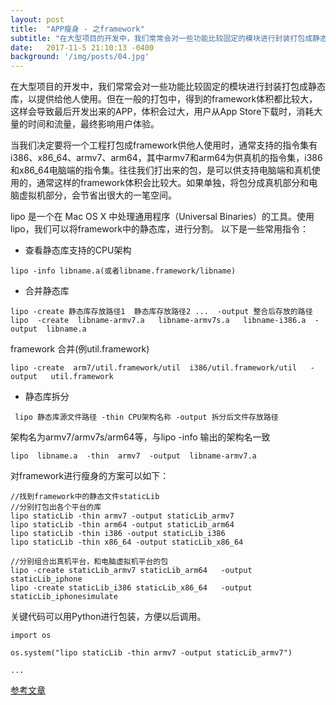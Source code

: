 ```yaml
---
layout: post
title:  "APP瘦身 - 之framework"
subtitle: "在大型项目的开发中，我们常常会对一些功能比较固定的模块进行封装打包成静态库，以提供给他人使用..."
date:   2017-11-5 21:10:13 -0400
background: '/img/posts/04.jpg'
---
```


在大型项目的开发中，我们常常会对一些功能比较固定的模块进行封装打包成静态库，以提供给他人使用。但在一般的打包中，得到的framework体积都比较大，这样会导致最后开发出来的APP，体积会过大，用户从App Store下载时，消耗大量的时间和流量，最终影响用户体验。

当我们决定要将一个工程打包成framework供他人使用时，通常支持的指令集有i386、x86_64、armv7、arm64，其中armv7和arm64为供真机的指令集，i386和x86_64电脑端的指令集。往往我们打出来的包，是可以供支持电脑端和真机使用的，通常这样的framework体积会比较大。如果单独，将包分成真机部分和电脑虚拟机部分，会节省出很大的一笔空间。

lipo 是一个在 Mac OS X 中处理通用程序（Universal Binaries）的工具。使用lipo，我们可以将framework中的静态库，进行分割。
以下是一些常用指令：

* 查看静态库支持的CPU架构

```
lipo -info libname.a(或者libname.framework/libname)
```

* 合并静态库

```
lipo -create 静态库存放路径1  静态库存放路径2 ...  -output 整合后存放的路径
lipo  -create  libname-armv7.a   libname-armv7s.a   libname-i386.a  -output  libname.a
```
framework 合并(例util.framework)

```
lipo -create  arm7/util.framework/util  i386/util.framework/util   -output   util.framework   
```

* 静态库拆分

```
 lipo 静态库源文件路径 -thin CPU架构名称 -output 拆分后文件存放路径
```
架构名为armv7/armv7s/arm64等，与lipo -info 输出的架构名一致

```
lipo  libname.a  -thin  armv7  -output  libname-armv7.a
```

对framework进行瘦身的方案可以如下：

```
//找到framework中的静态文件staticLib
//分别打包出各个平台的库
lipo staticLib -thin armv7 -output staticLib_armv7
lipo staticLib -thin arm64 -output staticLib_arm64
lipo staticLib -thin i386 -output staticLib_i386
lipo staticLib -thin x86_64 -output staticLib_x86_64

//分别组合出真机平台，和电脑虚拟机平台的包
lipo -create staticLib_armv7 staticLib_arm64   -output   staticLib_iphone
lipo -create staticLib_i386 staticLib_x86_64   -output   staticLib_iphonesimulate

```

关键代码可以用Python进行包装，方便以后调用。

```
import os

os.system("lipo staticLib -thin armv7 -output staticLib_armv7")

...
```

[参考文章](http://www.jianshu.com/p/e590f041c5f6)
